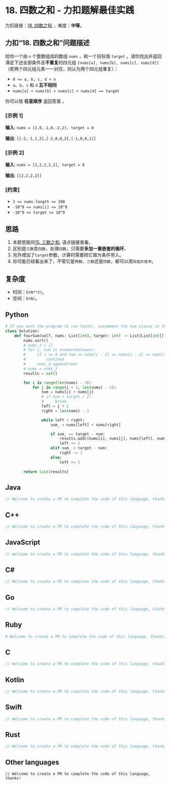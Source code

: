 # 18. 四数之和 - 力扣题解最佳实践
力扣链接：[18. 四数之和](https://leetcode.cn/problems/4sum) ，难度：**中等**。

## 力扣“18. 四数之和”问题描述
给你一个由 `n` 个整数组成的数组 `nums` ，和一个目标值 `target` 。请你找出并返回满足下述全部条件且**不重复**的四元组 `[nums[a], nums[b], nums[c], nums[d]]` （若两个四元组元素一一对应，则认为两个四元组重复）：

- `0 <= a, b, c, d < n`
- `a`、`b`、`c` 和 `d` **互不相同**
- `nums[a] + nums[b] + nums[c] + nums[d] == target`

你可以按 **任意顺序** 返回答案 。

### [示例 1]
**输入**: `nums = [1,0,-1,0,-2,2], target = 0`

**输出**: `[[-2,-1,1,2],[-2,0,0,2],[-1,0,0,1]]`

### [示例 2]
**输入**: `nums = [2,2,2,2,2], target = 8`

**输出**: `[[2,2,2,2]]`

### [约束]
- `1 <= nums.length <= 200`
- `-10^9 <= nums[i] <= 10^9`
- `-10^9 <= target <= 10^9`

## 思路
1. 本题思路同[15. 三数之和](15-3sum.md), 请点链接查看。
2. 区别是`三数`变`四数`，处理`四数`，只需要**多加一重嵌套的循环**。
3. 另外增加了`target`参数，计算时需要把它做为条件带入。
4. 你可能已经看出来了，不管它是`两数`、`三数`还是`四数`，都可以用`双指针技术`。

## 复杂度
* 时间：`O(N**3)`。
* 空间：`O(N)`。

## Python
```python
# If you want the program to run faster, uncomment the two places in the code.
class Solution:
    def fourSum(self, nums: List[int], target: int) -> List[List[int]]:
        nums.sort()
        # nums_2 = []
        # for i, num in enumerate(nums):
        #     if i >= 4 and num == nums[i - 1] == nums[i - 2] == nums[i - 3] == nums[i - 4]:
        #         continue
        #     nums_2.append(num)
        # nums = nums_2
        results = set()

        for i in range(len(nums) - 3):
            for j in range(i + 1, len(nums) - 2):
                num = nums[i] + nums[j]
                # if num > target / 2:
                #     break
                left = j + 1
                right = len(nums) - 1

                while left < right:
                    sum_ = nums[left] + nums[right]

                    if sum_ == target - num:
                        results.add((nums[i], nums[j], nums[left], nums[right]))
                        left += 1
                    elif sum_ > target - num:
                        right -= 1
                    else:
                        left += 1
        
        return list(results)
```

## Java
```java
// Welcome to create a PR to complete the code of this language, thanks!
```

## C++
```cpp
// Welcome to create a PR to complete the code of this language, thanks!
```

## JavaScript
```javascript
// Welcome to create a PR to complete the code of this language, thanks!
```

## C#
```c#
// Welcome to create a PR to complete the code of this language, thanks!
```

## Go
```go
// Welcome to create a PR to complete the code of this language, thanks!
```

## Ruby
```ruby
# Welcome to create a PR to complete the code of this language, thanks!
```

## C
```c
// Welcome to create a PR to complete the code of this language, thanks!
```

## Kotlin
```kotlin
// Welcome to create a PR to complete the code of this language, thanks!
```

## Swift
```swift
// Welcome to create a PR to complete the code of this language, thanks!
```

## Rust
```rust
// Welcome to create a PR to complete the code of this language, thanks!
```

## Other languages
```
// Welcome to create a PR to complete the code of this language, thanks!
```
